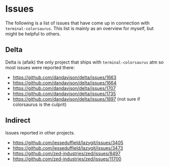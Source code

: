# Issues
The following is a list of issues that have come up in
connection with `terminal-colorsaurus`. This list is mainly
as an overview for myself, but might be helpful to others.

## Delta
Delta is (afaik) the only project that ships with `terminal-colorsaurus`
atm so most issues were reported there:

* <https://github.com/dandavison/delta/issues/1663>
* <https://github.com/dandavison/delta/issues/1664>
* <https://github.com/dandavison/delta/issues/1707>
* <https://github.com/dandavison/delta/issues/1735>
* <https://github.com/dandavison/delta/issues/1897> (not sure if colorsaurus is the culprit)

## Indirect
Issues reported in other projects.

* <https://github.com/jesseduffield/lazygit/issues/3405>
* <https://github.com/jesseduffield/lazygit/issues/3473>
* <https://github.com/zed-industries/zed/issues/8497>
* <https://github.com/zed-industries/zed/issues/11700>
